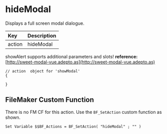 # hideModal

Displays a full screen modal dialogue.

| Key | Description |
| :--- | :--- |
| action | hideModal |

showAlert supports additional parameters and slots! **reference:** [http://sweet-modal-vue.adepto.as](http://sweet-modal-vue.adepto.as)

```text
// action  object for 'showModal'
{

}
```

## FileMaker Custom Function

There is no FM CF for this action. Use the `BF_SetAction` custom function as shown.

```text
Set Variable $$BF_Actions = BF_SetAction( "hideModal" ; "" )
```



